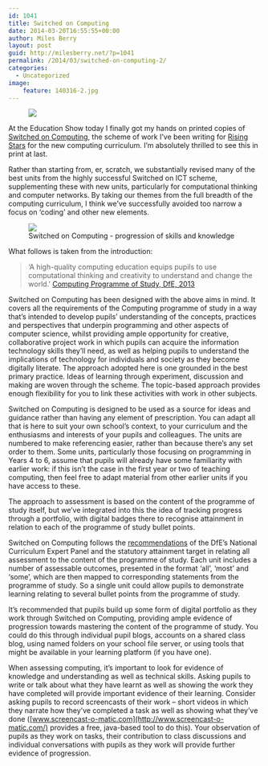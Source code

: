 ```yaml
---
id: 1041
title: Switched on Computing
date: 2014-03-20T16:55:55+00:00
author: Miles Berry
layout: post
guid: http://milesberry.net/?p=1041
permalink: /2014/03/switched-on-computing-2/
categories:
  - Uncategorized
image:
    feature: 140316-2.jpg
---
```


<figure>
<img src="http://milesberry.net/wp-content/uploads/2014/05/photo-16.jpg">
</figure>

At the Education Show today I finally got my hands on printed copies of [Switched on Computing](http://www.switchedoncomputing.com), the scheme of work I&#8217;ve been writing for [Rising Stars](http://www.risingstars-uk.com) for the new computing curriculum. I&#8217;m absolutely thrilled to see this in print at last.

Rather than starting from, er, scratch, we substantially revised many of the best units from the highly successful Switched on ICT scheme, supplementing these with new units, particularly for computational thinking and computer networks. By taking our themes from the full breadth of the computing curriculum, I think we&#8217;ve successfully avoided too narrow a focus on &#8216;coding&#8217; and other new elements.

<figure>
<img src="http://milesberry.net/wp-content/uploads/2014/05/Screen-Shot-2014-02-11-at-07.34.09.png">
<figcaption>Switched on Computing - progression of skills and knowledge
</figcaption>
</figure>


What follows is taken from the introduction:

> ‘A high-quality computing education equips pupils to use computational thinking and creativity to understand and change the world.’ <a href="https://www.gov.uk/government/publications/national-curriculum-in-england-computing-programmes-of-study/national-curriculum-in-england-computing-programmes-of-study" target="_blank">Computing Programme of Study, DfE, 2013</a>

Switched on Computing has been designed with the above aims in mind. It covers all the requirements of the Computing programme of study in a way that’s intended to develop pupils’ understanding of the concepts, practices and perspectives that underpin programming and other aspects of computer science, whilst providing ample opportunity for creative, collaborative project work in which pupils can acquire the information technology skills they’ll need, as well as helping pupils to understand the implications of technology for individuals and society as they become digitally literate. The approach adopted here is one grounded in the best primary practice. Ideas of learning through experiment, discussion and making are woven through the scheme. The topic-based approach provides enough flexibility for you to link these activities with work in other subjects.

Switched on Computing is designed to be used as a source for ideas and guidance rather than having any element of prescription. You can adapt all that is here to suit your own school’s context, to your curriculum and the enthusiasms and interests of your pupils and colleagues. The units are numbered to make referencing easier, rather than because there’s any set order to them. Some units, particularly those focusing on programming in Years 4 to 6, assume that pupils will already have some familiarity with earlier work: if this isn’t the case in the first year or two of teaching computing, then feel free to adapt material from other earlier units if you have access to these.

The approach to assessment is based on the content of the programme of study itself, but we&#8217;ve integrated into this the idea of tracking progress through a portfolio, with digital badges there to recognise attainment in relation to each of the programme of study bullet points.

Switched on Computing follows the [recommendations](https://www.gov.uk/government/uploads/system/uploads/attachment_data/file/175439/NCR-Expert_Panel_Report.pdf) of the DfE’s National Curriculum Expert Panel and the statutory attainment target in relating all assessment to the content of the programme of study. Each unit includes a number of assessable outcomes, presented in the format ‘all’, ‘most’ and ‘some’, which are then mapped to corresponding statements from the programme of study. So a single unit could allow pupils to demonstrate learning relating to several bullet points from the programme of study.

It’s recommended that pupils build up some form of digital portfolio as they work through Switched on Computing, providing ample evidence of progression towards mastering the content of the programme of study. You could do this through individual pupil blogs, accounts on a shared class blog, using named folders on your school file server, or using tools that might be available in your learning platform (if you have one).

When assessing computing, it’s important to look for evidence of knowledge and understanding as well as technical skills. Asking pupils to write or talk about what they have learnt as well as showing the work they have completed will provide important evidence of their learning. Consider asking pupils to record screencasts of their work – short videos in which they narrate how they’ve completed a task as well as showing what they’ve done ([www.screencast-o-matic.com](http://www.screencast-o-matic.com/) provides a free, java-based tool to do this). Your observation of pupils as they work on tasks, their contribution to class discussions and individual conversations with pupils as they work will provide further evidence of progression.
